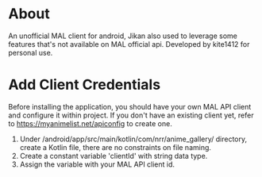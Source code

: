 # About
An unofficial MAL client for android, Jikan also used to leverage some features that's not available on MAL official api. Developed by kite1412 for personal use.

# Add Client Credentials
Before installing the application, you should have your own MAL API client and configure it within project. If you don't have an existing client yet, refer to https://myanimelist.net/apiconfig to create one.
1. Under /android/app/src/main/kotlin/com/nrr/anime_gallery/ directory, create a Kotlin file, there are no constraints on file naming.
2. Create a constant variable 'clientId' with string data type.
3. Assign the variable with your MAL API client id.
